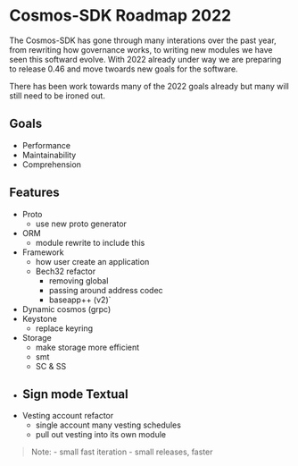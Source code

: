 # Cosmos-SDK Roadmap 2022

The Cosmos-SDK has gone through many interations over the past year, from rewriting how governance works, to writing new modules we have seen this softward evolve. With 2022 already under way we are preparing to release 0.46 and move twoards new goals for the software. 

There has been work towards many of the 2022 goals already but many will still need to be ironed out. 

## Goals

- Performance
- Maintainability
- Comprehension

## Features

- Proto
	- use new proto generator
- ORM
	- module rewrite to include this
- Framework
	 - how user create an application
	 - Bech32 refactor
		- removing global
		- passing around address codec
		- baseapp++ (v2)`
- Dynamic cosmos (grpc)
- Keystone
	- replace keyring
- Storage
	- make storage more efficient
	- smt
	- SC & SS
- Sign mode Textual
	- 
- Vesting account refactor
	- single account many vesting schedules
	- pull out vesting into its own module



> Note:
	- small fast iteration
	- small releases, faster
